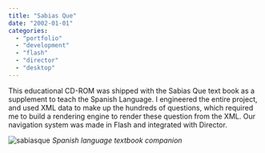 ```yaml
---
title: "Sabias Que"
date: "2002-01-01"
categories:
  - "portfolio"
  - "development"
  - "flash"
  - "director"
  - "desktop"
---
```


This educational CD-ROM was shipped with the Sabias Que text book as a supplement to teach the Spanish Language.  I engineered the entire project, and used XML data to make up the hundreds of questions, which required me to build a rendering engine to render these question from the XML.  Our navigation system was made in Flash and integrated with Director.

![sabiasque](https://d2ypg8o05lff0b.cloudfront.net/wp-content/uploads/portfolio/McGraw+Hill+-+Sabias+Que.jpg)
*Spanish language textbook companion*
